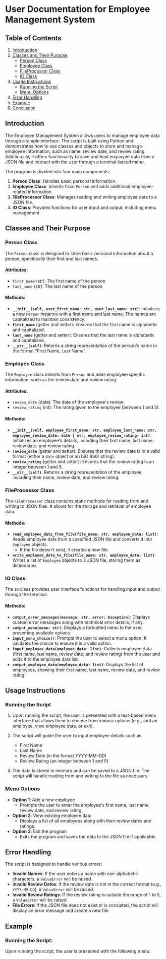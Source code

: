 # User Documentation for Employee Management System

## Table of Contents
1. [Introduction](#introduction)
2. [Classes and Their Purpose](#classes-and-their-purpose)
    - [Person Class](#person-class)
    - [Employee Class](#employee-class)
    - [FileProcessor Class](#fileprocessor-class)
    - [IO Class](#io-class)
3. [Usage Instructions](#usage-instructions)
    - [Running the Script](#running-the-script)
    - [Menu Options](#menu-options)
4. [Error Handling](#error-handling)
5. [Example](#example)
6. [Conclusion](#conclusion)

## Introduction
The Employee Management System allows users to manage employee data through a simple interface. The script is built using Python and demonstrates how to use classes and objects to store and manage employee information, such as name, review date, and review rating. Additionally, it offers functionality to save and load employee data from a JSON file and interact with the user through a terminal-based menu.

The program is divided into four main components:
1. **Person Class**: Handles basic personal information.
2. **Employee Class**: Inherits from `Person` and adds additional employee-related information.
3. **FileProcessor Class**: Manages reading and writing employee data to a JSON file.
4. **IO Class**: Provides functions for user input and output, including menu management.

## Classes and Their Purpose

### Person Class
The `Person` class is designed to store basic personal information about a person, specifically their first and last names.

#### Attributes:
- `first_name` (str): The first name of the person.
- `last_name` (str): The last name of the person.

#### Methods:
- **`__init__(self, user_first_name: str, user_last_name: str)`**: Initializes a new `Person` instance with a first name and last name. The names are capitalized to maintain consistency.
- **`first_name`** (getter and setter): Ensures that the first name is alphabetic and capitalized.
- **`last_name`** (getter and setter): Ensures that the last name is alphabetic and capitalized.
- **`__str__(self)`**: Returns a string representation of the person's name in the format "First Name, Last Name".

### Employee Class
The `Employee` class inherits from `Person` and adds employee-specific information, such as the review date and review rating.

#### Attributes:
- `review_date` (date): The date of the employee's review.
- `review_rating` (int): The rating given to the employee (between 1 and 5).

#### Methods:
- **`__init__(self, employee_first_name: str, employee_last_name: str, employee_review_date: date | str, employee_review_rating: int)`**: Initializes an employee's details, including their first name, last name, review date, and review rating.
- **`review_date`** (getter and setter): Ensures that the review date is in a valid format (either a `date` object or an ISO 8601 string).
- **`review_rating`** (getter and setter): Ensures that the review rating is an integer between 1 and 5.
- **`__str__(self)`**: Returns a string representation of the employee, including their name, review date, and review rating.

### FileProcessor Class
The `FileProcessor` class contains static methods for reading from and writing to JSON files. It allows for the storage and retrieval of employee data.

#### Methods:
- **`read_employee_data_from_file(file_name: str, employee_data: list)`**: Reads employee data from a specified JSON file and converts it into `Employee` objects.
  - If the file doesn't exist, it creates a new file.
- **`write_employee_data_to_file(file_name: str, employee_data: list)`**: Writes a list of `Employee` objects to a JSON file, storing them as dictionaries.

### IO Class
The `IO` class provides user interface functions for handling input and output through the terminal.

#### Methods:
- **`output_error_messages(message: str, error: Exception)`**: Displays custom error messages along with technical error details, if any.
- **`output_menu(menu: str)`**: Displays a formatted menu to the user, presenting available options.
- **`input_menu_choice()`**: Prompts the user to select a menu option. It validates the choice to ensure it is a valid option.
- **`input_employee_data(employee_data: list)`**: Collects employee data (first name, last name, review date, and review rating) from the user and adds it to the employee data list.
- **`output_employee_data(employee_data: list)`**: Displays the list of employees, showing their first name, last name, review date, and review rating.

## Usage Instructions

### Running the Script
1. Upon running the script, the user is presented with a text-based menu interface that allows them to choose from various options (e.g., add an employee, view employee data, or exit).
2. The script will guide the user to input employee details such as:
   - First Name
   - Last Name
   - Review Date (in the format YYYY-MM-DD)
   - Review Rating (an integer between 1 and 5)

3. The data is stored in memory and can be saved to a JSON file. The script will handle reading from and writing to the file as necessary.

### Menu Options
- **Option 1**: Add a new employee
  - Prompts the user to enter the employee's first name, last name, review date, and review rating.
- **Option 2**: View existing employee data
  - Displays a list of all employees along with their review dates and ratings.
- **Option 3**: Exit the program
  - Exits the program and saves the data to the JSON file if applicable.

## Error Handling
The script is designed to handle various errors:
- **Invalid Names**: If the user enters a name with non-alphabetic characters, a `ValueError` will be raised.
- **Invalid Review Dates**: If the review date is not in the correct format (e.g., `YYYY-MM-DD`), a `ValueError` will be raised.
- **Invalid Review Ratings**: If the review rating is outside the range of 1 to 5, a `ValueError` will be raised.
- **File Errors**: If the JSON file does not exist or is corrupted, the script will display an error message and create a new file.

## Example

### Running the Script:
Upon running the script, the user is presented with the following menu:

